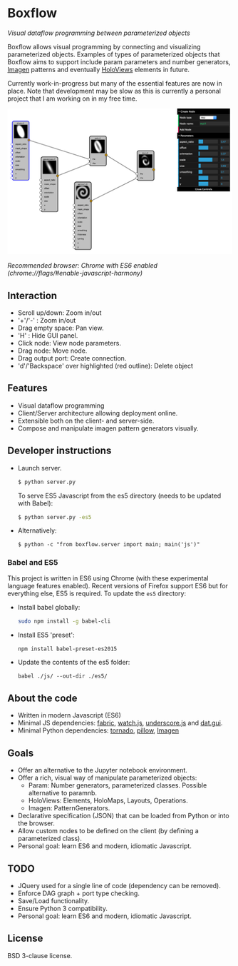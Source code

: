 # Boxflow

*Visual dataflow programming between parameterized objects*

Boxflow allows visual programming by connecting and visualizing
parameterized objects.  Examples of types of parameterized objects that
Boxflow aims to support include param parameters and number generators,
[Imagen](http://ioam.github.io/imagen/) patterns and eventually
[HoloViews](http://www.holoviews.org) elements in future.

Currently work-in-progress but many of the essential features are now in place. Note that development may be slow as this is currently a personal project that I am working on in my free time.

[![Example-use-style='width:600px'](./boxflow/assets/example.png)](index.html)

*Recommended browser: Chrome with ES6 enabled (chrome://flags/#enable-javascript-harmony)*

## Interaction

+ Scroll up/down: Zoom in/out
+ '+'/'-' : Zoom in/out
+ Drag empty space: Pan view.
+ 'H' : Hide GUI panel.
+ Click node: View node parameters.
+ Drag node: Move node.
+ Drag output port: Create connection.
+ 'd'/'Backspace' over highlighted (red outline): Delete object


## Features

- Visual dataflow programming
- Client/Server architecture allowing deployment online.
- Extensible both on the client- and server-side.
- Compose and manipulate imagen pattern generators visually.

## Developer instructions

- Launch server.

   ```sh
   $ python server.py
   ```

   To serve ES5 Javascript from the es5 directory (needs to be updated with Babel):

   ```sh
   $ python server.py -es5
   ```

- Alternatively:

  ```
  $ python -c "from boxflow.server import main; main('js')"
  ```

### Babel and ES5

This project is written in ES6 using Chrome (with these experimental language features enabled). Recent versions of Firefox support ES6 but for everything else, ES5 is required. To update the ``es5`` directory:

- Install babel globally:

  ```sh
  sudo npm install -g babel-cli
  ```
- Install ES5 'preset':

  ```sh
  npm install babel-preset-es2015
  ```

- Update the contents of the es5 folder:

  ```
  babel ./js/ --out-dir ./es5/
  ```

## About the code

- Written in modern Javascript (ES6)
- Minimal JS dependencies: [fabric](http://fabricjs.com/), [watch.js](https://github.com/melanke/Watch.JS/), [underscore.js](http://underscorejs.org/) and [dat.gui](https://github.com/dataarts/dat.gui).
- Minimal Python dependencies: [tornado](http://www.tornadoweb.org/en/stable/), [pillow](https://python-pillow.org/), [Imagen](https://ioam.github.io/imagen/)


## Goals

+ Offer an alternative to the Jupyter notebook environment.
+ Offer a rich, visual way of manipulate parameterized objects:
  + Param:     Number generators, parameterized classes. Possible alternative to paramnb.
  + HoloViews: Elements, HoloMaps, Layouts, Operations.
  + Imagen:  PatternGenerators.
+ Declarative specification (JSON) that can be loaded from Python or into the browser.
+ Allow custom nodes to be defined on the client (by defining a parameterized class).
+ Personal goal: learn ES6 and modern, idiomatic Javascript.

## TODO

- JQuery used for a single line of code (dependency can be removed).
- Enforce DAG graph + port type checking.
- Save/Load functionality.
- Ensure Python 3 compatibility.
- Personal goal: learn ES6 and modern, idiomatic Javascript.

License
----

BSD 3-clause license.
